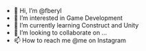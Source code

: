 - 👋 Hi, I’m @fberyl
- 👀 I’m interested in Game Development
- 🌱 I’m currently learning Construct and Unity
- 💞️ I’m looking to collaborate on ...
- 📫 How to reach me @me on Instagram

<!---
fberyl/fberyl is a ✨ special ✨ repository because its `README.md` (this file) appears on your GitHub profile.
You can click the Preview link to take a look at your changes.
--->
